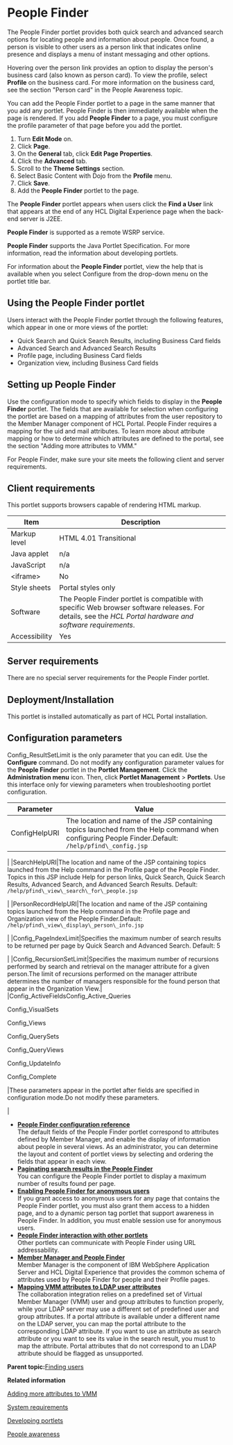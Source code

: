 # People Finder

The People Finder portlet provides both quick search and advanced search options for locating people and information about people. Once found, a person is visible to other users as a person link that indicates online presence and displays a menu of instant messaging and other options.

Hovering over the person link provides an option to display the person's business card \(also known as person card\). To view the profile, select **Profile** on the business card. For more information on the business card, see the section "Person card" in the People Awareness topic.

You can add the People Finder portlet to a page in the same manner that you add any portlet. People Finder is then immediately available when the page is rendered. If you add **People Finder** to a page, you must configure the profile parameter of that page before you add the portlet.

1.  Turn **Edit Mode** on.
2.  Click **Page**.
3.  On the **General** tab, click **Edit Page Properties**.
4.  Click the **Advanced** tab.
5.  Scroll to the **Theme Settings** section.
6.  Select Basic Content with Dojo from the **Profile** menu.
7.  Click **Save**.
8.  Add the **People Finder** portlet to the page.

The **People Finder** portlet appears when users click the **Find a User** link that appears at the end of any HCL Digital Experience page when the back-end server is J2EE.

**People Finder** is supported as a remote WSRP service.

**People Finder** supports the Java Portlet Specification. For more information, read the information about developing portlets.

For information about the **People Finder** portlet, view the help that is available when you select Configure from the drop-down menu on the portlet title bar.

## Using the People Finder portlet

Users interact with the People Finder portlet through the following features, which appear in one or more views of the portlet:

-   Quick Search and Quick Search Results, including Business Card fields
-   Advanced Search and Advanced Search Results
-   Profile page, including Business Card fields
-   Organization view, including Business Card fields

## Setting up People Finder

Use the configuration mode to specify which fields to display in the **People Finder** portlet. The fields that are available for selection when configuring the portlet are based on a mapping of attributes from the user repository to the Member Manager component of HCL Portal. People Finder requires a mapping for the uid and mail attributes. To learn more about attribute mapping or how to determine which attributes are defined to the portal, see the section "Adding more attributes to VMM."

For People Finder, make sure your site meets the following client and server requirements.

## Client requirements

This portlet supports browsers capable of rendering HTML markup.

|Item|Description|
|----|-----------|
|Markup level|HTML 4.01 Transitional|
|Java applet|n/a|
|JavaScript|n/a|
|<iframe\>|No|
|Style sheets|Portal styles only|
|Software|The People Finder portlet is compatible with specific Web browser software releases. For details, see the *HCL Portal hardware and software requirements*.|
|Accessibility|Yes|

## Server requirements

There are no special server requirements for the People Finder portlet.

## Deployment/Installation

This portlet is installed automatically as part of HCL Portal installation.

## Configuration parameters

Config\_ResultSetLimit is the only parameter that you can edit. Use the **Configure** command. Do not modify any configuration parameter values for the **People Finder** portlet in the **Portlet Management**. Click the **Administration menu** icon. Then, click **Portlet Management** \> **Portlets**. Use this interface only for viewing parameters when troubleshooting portlet configuration.

|Parameter|Value|
|---------|-----|
|ConfigHelpURI|The location and name of the JSP containing topics launched from the Help command when configuring People Finder.Default: `/help/pfind\_config.jsp`

|
|SearchHelpURI|The location and name of the JSP containing topics launched from the Help command in the Profile page of the People Finder. Topics in this JSP include Help for person links, Quick Search, Quick Search Results, Advanced Search, and Advanced Search Results. Default: `/help/pfind\_view\_search\_for\_people.jsp`

|
|PersonRecordHelpURI|The location and name of the JSP containing topics launched from the Help command in the Profile page and Organization view of the People Finder.Default: `/help/pfind\_view\_display\_person\_info.jsp`

|
|Config\_PageIndexLimit|Specifies the maximum number of search results to be returned per page by Quick Search and Advanced Search. Default: 5

|
|Config\_RecursionSetLimit|Specifies the maximum number of recursions performed by search and retrieval on the manager attribute for a given person.The limit of recursions performed on the manager attribute determines the number of managers responsible for the found person that appear in the Organization View.|
|Config\_ActiveFieldsConfig\_Active\_Queries

Config\_VisualSets

Config\_Views

Config\_QuerySets

Config\_QueryViews

Config\_UpdateInfo

Config\_Complete

|These parameters appear in the portlet after fields are specified in configuration mode.Do not modify these parameters.

|

-   **[People Finder configuration reference](../collab/i_coll_r_porcc_pfnd_cfgmode.md)**  
The default fields of the People Finder portlet correspond to attributes defined by Member Manager, and enable the display of information about people in several views. As an administrator, you can determine the layout and content of portlet views by selecting and ordering the fields that appear in each view.
-   **[Paginating search results in the People Finder](../collab/i_coll_t_pag_query_results.md)**  
You can configure the People Finder portlet to display a maximum number of results found per page.
-   **[Enabling People Finder for anonymous users](../collab/i_coll_t_pfnd_enable_anon_users.md)**  
If you grant access to anonymous users for any page that contains the People Finder portlet, you must also grant them access to a hidden page, and to a dynamic person tag portlet that support awareness in People Finder. In addition, you must enable session use for anonymous users.
-   **[People Finder interaction with other portlets](../collab/i_coll_r_porcc_pfnd_click.md)**  
Other portlets can communicate with People Finder using URL addressability.
-   **[Member Manager and People Finder](../collab/i_coll_r_porcc_pfnd_wmm.md)**  
Member Manager is the component of IBM WebSphere Application Server and HCL Digital Experience that provides the common schema of attributes used by People Finder for people and their Profile pages.
-   **[Mapping VMM attributes to LDAP user attributes](../collab/i_domi_t_sv_domldap_mapvmm.md)**  
The collaboration integration relies on a predefined set of Virtual Member Manager \(VMM\) user and group attributes to function properly, while your LDAP server may use a different set of predefined user and group attributes. If a portal attribute is available under a different name on the LDAP server, you can map the portal attribute to the corresponding LDAP attribute. If you want to use an attribute as search attribute or you want to see its value in the search result, you must to map the attribute. Portal attributes that do not correspond to an LDAP attribute should be flagged as unsupported.

**Parent topic:**[Finding users](../collab/collab_pfind_dirs.md)

**Related information**  


[Adding more attributes to VMM](../install/manage_atts.md)

[System requirements](../overview/inst_req.md)

[Developing portlets](../dev-portlet/wpsdev.md)

[People awareness](../collab/i_coll_c_people_aw.md)


